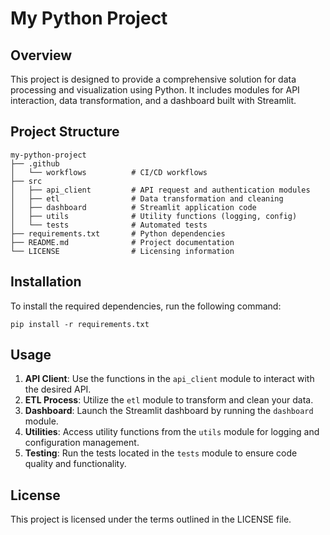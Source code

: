 # My Python Project

## Overview
This project is designed to provide a comprehensive solution for data processing and visualization using Python. It includes modules for API interaction, data transformation, and a dashboard built with Streamlit.

## Project Structure
```
my-python-project
├── .github
│   └── workflows          # CI/CD workflows
├── src
│   ├── api_client         # API request and authentication modules
│   ├── etl                # Data transformation and cleaning
│   ├── dashboard          # Streamlit application code
│   ├── utils              # Utility functions (logging, config)
│   └── tests              # Automated tests
├── requirements.txt       # Python dependencies
├── README.md              # Project documentation
└── LICENSE                # Licensing information
```

## Installation
To install the required dependencies, run the following command:

```
pip install -r requirements.txt
```

## Usage
1. **API Client**: Use the functions in the `api_client` module to interact with the desired API.
2. **ETL Process**: Utilize the `etl` module to transform and clean your data.
3. **Dashboard**: Launch the Streamlit dashboard by running the `dashboard` module.
4. **Utilities**: Access utility functions from the `utils` module for logging and configuration management.
5. **Testing**: Run the tests located in the `tests` module to ensure code quality and functionality.

## License
This project is licensed under the terms outlined in the LICENSE file.